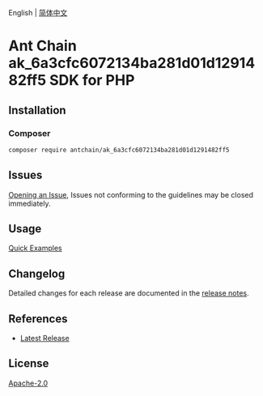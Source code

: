 English | [简体中文](README-CN.md)

# Ant Chain ak_6a3cfc6072134ba281d01d1291482ff5 SDK for PHP

## Installation

### Composer

```bash
composer require antchain/ak_6a3cfc6072134ba281d01d1291482ff5
```

## Issues

[Opening an Issue](https://github.com/alipay/antchain-openapi-prod-sdk/issues/new), Issues not conforming to the guidelines may be closed immediately.

## Usage

[Quick Examples](https://github.com/alipay/antchain-openapi-prod-sdk/blob/master/docs/0-Examples-EN.md#quick-examples)

## Changelog

Detailed changes for each release are documented in the [release notes](./ChangeLog.txt).

## References

* [Latest Release](https://github.com/antchain-openapi-sdk-php)

## License

[Apache-2.0](http://www.apache.org/licenses/LICENSE-2.0)
